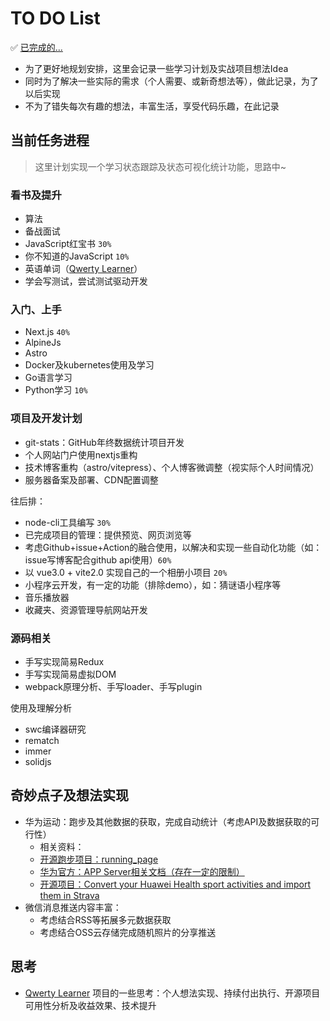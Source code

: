 # TO DO List

✅ [已完成的...](https://github.com/JS-banana/front-end-coffeeBar)

- 为了更好地规划安排，这里会记录一些学习计划及实战项目想法Idea
- 同时为了解决一些实际的需求（个人需要、或新奇想法等），做此记录，为了以后实现
- 不为了错失每次有趣的想法，丰富生活，享受代码乐趣，在此记录

## 当前任务进程

> 这里计划实现一个学习状态跟踪及状态可视化统计功能，思路中~

### 看书及提升

- 算法
- 备战面试
- JavaScript红宝书 `30%`
- 你不知道的JavaScript `10%`
- 英语单词（[Qwerty Learner](https://github.com/Kaiyiwing/qwerty-learner)）
- 学会写测试，尝试测试驱动开发

### 入门、上手

- Next.js `40%`
- AlpineJs
- Astro
- Docker及kubernetes使用及学习
- Go语言学习
- Python学习 `10%`

### 项目及开发计划

- git-stats：GitHub年终数据统计项目开发
- 个人网站门户使用nextjs重构
- 技术博客重构（astro/vitepress）、个人博客微调整（视实际个人时间情况）
- 服务器备案及部署、CDN配置调整

往后排：

- node-cli工具编写 `30%`
- 已完成项目的管理：提供预览、网页浏览等
- 考虑Github+issue+Action的融合使用，以解决和实现一些自动化功能（如：issue写博客配合github api使用）`60%`
- 以 vue3.0 + vite2.0 实现自己的一个相册小项目 `20%`
- 小程序云开发，有一定的功能（排除demo），如：猜谜语小程序等
- 音乐播放器
- 收藏夹、资源管理导航网站开发

### 源码相关

- 手写实现简易Redux
- 手写实现简易虚拟DOM
- webpack原理分析、手写loader、手写plugin

使用及理解分析

- swc编译器研究
- rematch
- immer
- solidjs

## 奇妙点子及想法实现

- 华为运动：跑步及其他数据的获取，完成自动统计（考虑API及数据获取的可行性）
  - 相关资料：
  - [开源跑步项目：running_page](https://github.com/yihong0618/running_page)
  - [华为官方：APP Server相关文档（存在一定的限制）](https://developer.huawei.com/consumer/cn/doc/development/HMSCore-Guides/read-sports-recording-scene-0000001050782026)
  - [开源项目：Convert your Huawei Health sport activities and import them in Strava](https://github.com/CTHRU/Hitrava)
- 微信消息推送内容丰富：
  - 考虑结合RSS等拓展多元数据获取
  - 考虑结合OSS云存储完成随机照片的分享推送

## 思考

- [Qwerty Learner](https://github.com/Kaiyiwing/qwerty-learner) 项目的一些思考：个人想法实现、持续付出执行、开源项目可用性分析及收益效果、技术提升
